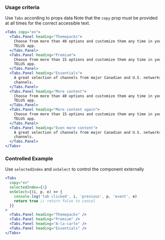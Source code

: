### Usage criteria

Use `Tabs` according to props data
Note that the `copy` prop must be provided at all times for the correct accessible text.

```jsx
<Tabs copy="en">
  <Tabs.Panel heading="Themepacks">
    Choose from more than 40 options and customize them any time in your online account or on the My
    TELUS app.
  </Tabs.Panel>
  <Tabs.Panel heading="Premium">
    Choose from more than 15 options and customize them any time in your online account or on the My
    TELUS app.
  </Tabs.Panel>
  <Tabs.Panel heading="Essentials">
    A great selection of channels from major Canadian and U.S. networks, plus get 72 Stingray music
    channels.
  </Tabs.Panel>
  <Tabs.Panel heading="More content">
    Choose from more than 40 options and customize them any time in your online account or on the My
    TELUS app.
  </Tabs.Panel>
  <Tabs.Panel heading="More content again">
    Choose from more than 15 options and customize them any time in your online account or on the My
    TELUS app.
  </Tabs.Panel>
  <Tabs.Panel heading="Even more content">
    A great selection of channels from major Canadian and U.S. networks, plus get 72 Stingray music
    channels.
  </Tabs.Panel>
</Tabs>
```

### Controlled Example

Use `selectedIndex` and `onSelect` to control the component externally

```jsx
<Tabs
  copy="en"
  selectedIndex={1}
  onSelect={(i, p, e) => {
    console.log('tab clicked', i, 'previous', p, 'event', e)
    return true // return false to cancel
  }}
>
  <Tabs.Panel heading="Themepacks" />
  <Tabs.Panel heading="Premium" />
  <Tabs.Panel heading="A-la-carte" />
  <Tabs.Panel heading="Essentials" />
</Tabs>
```
